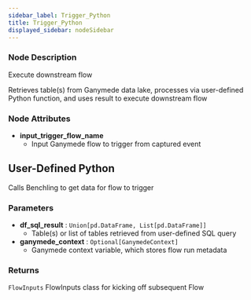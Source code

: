 ```yaml
---
sidebar_label: Trigger_Python
title: Trigger_Python
displayed_sidebar: nodeSidebar
---
```


### Node Description

Execute downstream flow

Retrieves table(s) from Ganymede data lake, processes via user-defined Python function,
and uses result to execute downstream flow

### Node Attributes

- **input_trigger_flow_name**
  - Input Ganymede flow to trigger from captured event

## User-Defined Python

Calls Benchling to get data for flow to trigger

### Parameters

- **df_sql_result** : `Union[pd.DataFrame, List[pd.DataFrame]]`
    - Table(s) or list of tables retrieved from user-defined SQL query
- **ganymede_context** : `Optional[GanymedeContext]`
    - Ganymede context variable, which stores flow run metadata

### Returns

`FlowInputs`
  FlowInputs class for kicking off subsequent Flow